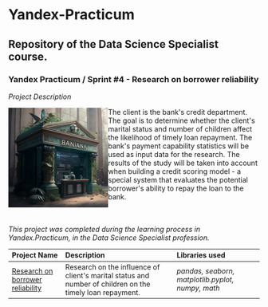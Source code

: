 # Yandex-Practicum <a id='borrower_reliability_study'></a>
## Repository of the Data Science Specialist course.
### Yandex Practicum / Sprint #4 - Research on borrower reliability

*Project Description*

<img src="https://github.com/DimaDoesCode/Yandex_Practicum-Borrower_Reliability_Study/raw/master/client_is_the_banks.png" width="200" height="200" align="left"/>
The client is the bank's credit department. The goal is to determine whether the client's marital status and number of children affect the likelihood of timely loan repayment. The bank's payment capability statistics will be used as input data for the research. The results of the study will be taken into account when building a credit scoring model - a special system that evaluates the potential borrower's ability to repay the loan to the bank.

<br clear="left"/><br>*This project was completed during the learning process in Yandex.Practicum, in the Data Science Specialist profession.*

| Project Name | Description | Libraries used |
| :---------------------- | :---------------------- | :---------------------- |
| [Research on borrower reliability](borrower_reliability_study) | Research on the influence of client's marital status and number of children on the timely loan repayment.| *pandas, seaborn, matplotlib.pyplot, numpy, math* |